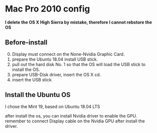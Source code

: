 # Mac Pro 2010 config

**I delete the OS X High Sierra by mistake, therefore I cannot rebstore the OS**

## Before-install

0. Display must connect on the None-Nvidia Graphic Card.
1. prepare the Ubuntu 18.04 install USB stick.
2. pull out the hard disk No. 1  so that the OS will load the USB stick to install the OS.
3. prepare USB-Disk driver,  insert the OS X cd.
4. insert the USB stick

## Install the Ubuntu OS

I chose the Mint 19, based on Ubuntu 18.04 LTS

after install the os, you can install Nvidia driver to enable the GPU.
remember to connect Display cable on the Nvidia GPU after install the driver.